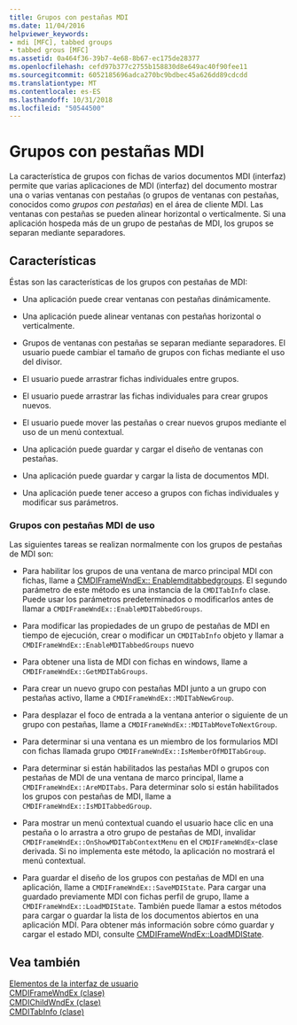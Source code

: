 ```yaml
---
title: Grupos con pestañas MDI
ms.date: 11/04/2016
helpviewer_keywords:
- mdi [MFC], tabbed groups
- tabbed grous [MFC]
ms.assetid: 0a464f36-39b7-4e68-8b67-ec175de28377
ms.openlocfilehash: cefd97b377c2755b158830d8e649ac40f90fee11
ms.sourcegitcommit: 6052185696adca270bc9bdbec45a626dd89cdcdd
ms.translationtype: MT
ms.contentlocale: es-ES
ms.lasthandoff: 10/31/2018
ms.locfileid: "50544500"
---
```

# <a name="mdi-tabbed-groups"></a>Grupos con pestañas MDI

La característica de grupos con fichas de varios documentos MDI (interfaz) permite que varias aplicaciones de MDI (interfaz) del documento mostrar una o varias ventanas con pestañas (o grupos de ventanas con pestañas, conocidos como *grupos con pestañas*) en el área de cliente MDI. Las ventanas con pestañas se pueden alinear horizontal o verticalmente. Si una aplicación hospeda más de un grupo de pestañas de MDI, los grupos se separan mediante separadores.

## <a name="features"></a>Características

Éstas son las características de los grupos con pestañas de MDI:

- Una aplicación puede crear ventanas con pestañas dinámicamente.

- Una aplicación puede alinear ventanas con pestañas horizontal o verticalmente.

- Grupos de ventanas con pestañas se separan mediante separadores. El usuario puede cambiar el tamaño de grupos con fichas mediante el uso del divisor.

- El usuario puede arrastrar fichas individuales entre grupos.

- El usuario puede arrastrar las fichas individuales para crear grupos nuevos.

- El usuario puede mover las pestañas o crear nuevos grupos mediante el uso de un menú contextual.

- Una aplicación puede guardar y cargar el diseño de ventanas con pestañas.

- Una aplicación puede guardar y cargar la lista de documentos MDI.

- Una aplicación puede tener acceso a grupos con fichas individuales y modificar sus parámetros.

### <a name="using-mdi-tabbed-groups"></a>Grupos con pestañas MDI de uso

Las siguientes tareas se realizan normalmente con los grupos de pestañas de MDI son:

- Para habilitar los grupos de una ventana de marco principal MDI con fichas, llame a [CMDIFrameWndEx:: Enablemditabbedgroups](../mfc/reference/cmdiframewndex-class.md#enablemditabbedgroups). El segundo parámetro de este método es una instancia de la `CMDITabInfo` clase. Puede usar los parámetros predeterminados o modificarlos antes de llamar a `CMDIFrameWndEx::EnableMDITabbedGroups`.

- Para modificar las propiedades de un grupo de pestañas de MDI en tiempo de ejecución, crear o modificar un `CMDITabInfo` objeto y llamar a `CMDIFrameWndEx::EnableMDITabbedGroups` nuevo

- Para obtener una lista de MDI con fichas en windows, llame a `CMDIFrameWndEx::GetMDITabGroups`.

- Para crear un nuevo grupo con pestañas MDI junto a un grupo con pestañas activo, llame a `CMDIFrameWndEx::MDITabNewGroup`.

- Para desplazar el foco de entrada a la ventana anterior o siguiente de un grupo con pestañas, llame a `CMDIFrameWndEx::MDITabMoveToNextGroup`.

- Para determinar si una ventana es un miembro de los formularios MDI con fichas llamada grupo `CMDIFrameWndEx::IsMemberOfMDITabGroup`.

- Para determinar si están habilitados las pestañas MDI o grupos con pestañas de MDI de una ventana de marco principal, llame a `CMDIFrameWndEx::AreMDITabs`. Para determinar solo si están habilitados los grupos con pestañas de MDI, llame a `CMDIFrameWndEx::IsMDITabbedGroup`.

- Para mostrar un menú contextual cuando el usuario hace clic en una pestaña o lo arrastra a otro grupo de pestañas de MDI, invalidar `CMDIFrameWndEx::OnShowMDITabContextMenu` en el `CMDIFrameWndEx`-clase derivada. Si no implementa este método, la aplicación no mostrará el menú contextual.

- Para guardar el diseño de los grupos con pestañas de MDI en una aplicación, llame a `CMDIFrameWndEx::SaveMDIState`. Para cargar una guardado previamente MDI con fichas perfil de grupo, llame a `CMDIFrameWndEx::LoadMDIState`. También puede llamar a estos métodos para cargar o guardar la lista de los documentos abiertos en una aplicación MDI. Para obtener más información sobre cómo guardar y cargar el estado MDI, consulte [CMDIFrameWndEx::LoadMDIState](../mfc/reference/cmdiframewndex-class.md#loadmdistate).

## <a name="see-also"></a>Vea también

[Elementos de la interfaz de usuario](../mfc/user-interface-elements-mfc.md)<br/>
[CMDIFrameWndEx (clase)](../mfc/reference/cmdiframewndex-class.md)<br/>
[CMDIChildWndEx (clase)](../mfc/reference/cmdichildwndex-class.md)<br/>
[CMDITabInfo (clase)](../mfc/reference/cmditabinfo-class.md)
